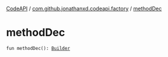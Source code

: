 [CodeAPI](../index.md) / [com.github.jonathanxd.codeapi.factory](index.md) / [methodDec](.)

# methodDec

`fun methodDec(): `[`Builder`](../com.github.jonathanxd.codeapi.base/-method-declaration/-builder/index.md)